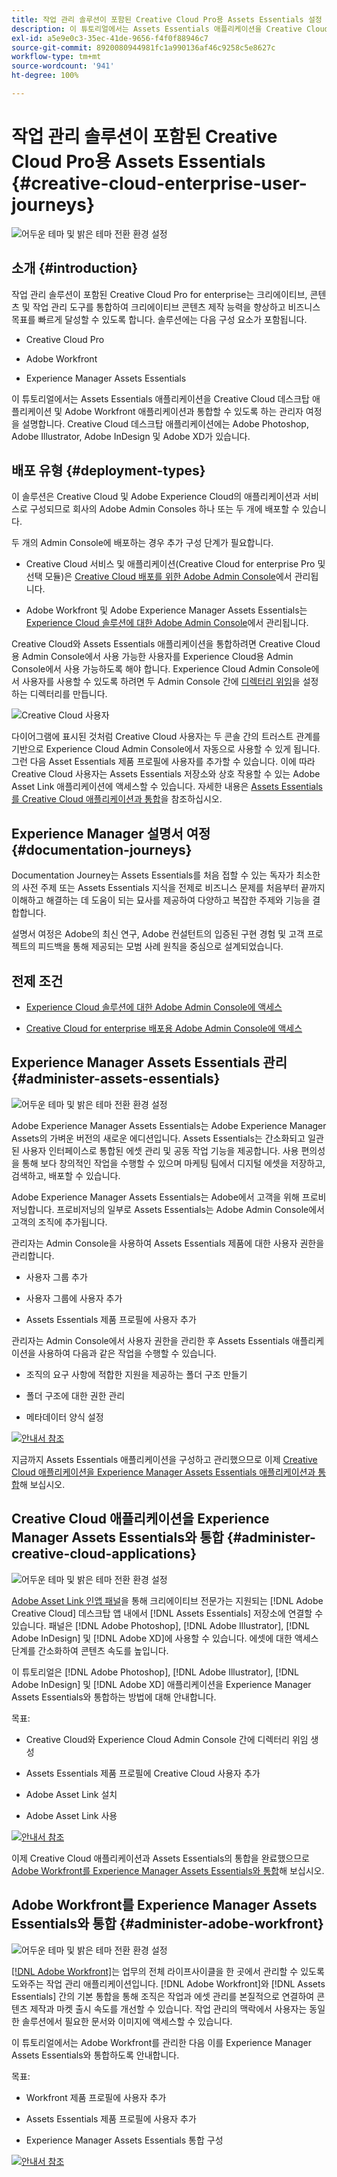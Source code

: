 ```yaml
---
title: 작업 관리 솔루션이 포함된 Creative Cloud Pro용 Assets Essentials 설정
description: 이 튜토리얼에서는 Assets Essentials 애플리케이션을 Creative Cloud 데스크탑 애플리케이션 및 Adobe Workfront 애플리케이션과 통합할 수 있도록 하는 관리자 여정을 설명합니다. Creative Cloud 데스크탑 애플리케이션에는 Adobe Photoshop, Adobe Illustrator, Adobe InDesign 및 Adobe XD가 있습니다.
exl-id: a5e9e0c3-35ec-41de-9656-f4f0f88946c7
source-git-commit: 8920080944981fc1a990136af46c9258c5e8627c
workflow-type: tm+mt
source-wordcount: '941'
ht-degree: 100%

---
```


# 작업 관리 솔루션이 포함된 Creative Cloud Pro용 Assets Essentials {#creative-cloud-enterprise-user-journeys}

![어두운 테마 및 밝은 테마 전환 환경 설정](assets/cce-next-banner-landing-page.png)

## 소개 {#introduction}

작업 관리 솔루션이 포함된 Creative Cloud Pro for enterprise는 크리에이티브, 콘텐츠 및 작업 관리 도구를 통합하여 크리에이티브 콘텐츠 제작 능력을 향상하고 비즈니스 목표를 빠르게 달성할 수 있도록 합니다. 솔루션에는 다음 구성 요소가 포함됩니다.

* Creative Cloud Pro

* Adobe Workfront

* Experience Manager Assets Essentials

이 튜토리얼에서는 Assets Essentials 애플리케이션을 Creative Cloud 데스크탑 애플리케이션 및 Adobe Workfront 애플리케이션과 통합할 수 있도록 하는 관리자 여정을 설명합니다. Creative Cloud 데스크탑 애플리케이션에는 Adobe Photoshop, Adobe Illustrator, Adobe InDesign 및 Adobe XD가 있습니다.

## 배포 유형 {#deployment-types}

이 솔루션은 Creative Cloud 및 Adobe Experience Cloud의 애플리케이션과 서비스로 구성되므로 회사의 Adobe Admin Consoles 하나 또는 두 개에 배포할 수 있습니다.

두 개의 Admin Console에 배포하는 경우 추가 구성 단계가 필요합니다.

* Creative Cloud 서비스 및 애플리케이션(Creative Cloud for enterprise Pro 및 선택 모듈)은 [Creative Cloud 배포를 위한 Adobe Admin Console](https://helpix.adobe.com/content/help/en/enterprise/admin-guide.html)에서 관리됩니다.

* Adobe Workfront 및 Adobe Experience Manager Assets Essentials는 [Experience Cloud 솔루션에 대한 Adobe Admin Console](https://experienceleague.adobe.com/docs/core-services/interface/administration/admin-getting-started.html)에서 관리됩니다.

Creative Cloud와 Assets Essentials 애플리케이션을 통합하려면 Creative Cloud용 Admin Console에서 사용 가능한 사용자를 Experience Cloud용 Admin Console에서 사용 가능하도록 해야 합니다. Experience Cloud Admin Console에서 사용자를 사용할 수 있도록 하려면 두 Admin Console 간에 [디렉터리 위임](https://helpx.adobe.com/kr/enterprise/using/set-up-identity.html#directory-trusting)을 설정하는 디렉터리를 만듭니다.

![Creative Cloud 사용자](assets/creative-cloud-users.svg)

다이어그램에 표시된 것처럼 Creative Cloud 사용자는 두 콘솔 간의 트러스트 관계를 기반으로 Experience Cloud Admin Console에서 자동으로 사용할 수 있게 됩니다. 그런 다음 Asset Essentials 제품 프로필에 사용자를 추가할 수 있습니다. 이에 따라 Creative Cloud 사용자는 Assets Essentials 저장소와 상호 작용할 수 있는 Adobe Asset Link 애플리케이션에 액세스할 수 있습니다. 자세한 내용은 [Assets Essentials를 Creative Cloud 애플리케이션과 통합](integrate-with-creative-cloud.md)을 참조하십시오.

## Experience Manager 설명서 여정 {#documentation-journeys}

Documentation Journey는 Assets Essentials를 처음 접할 수 있는 독자가 최소한의 사전 주제 또는 Assets Essentials 지식을 전제로 비즈니스 문제를 처음부터 끝까지 이해하고 해결하는 데 도움이 되는 묘사를 제공하여 다양하고 복잡한 주제와 기능을 결합합니다.

설명서 여정은 Adobe의 최신 연구, Adobe 컨설턴트의 입증된 구현 경험 및 고객 프로젝트의 피드백을 통해 제공되는 모범 사례 원칙을 중심으로 설계되었습니다.

## 전제 조건

* [Experience Cloud 솔루션에 대한 Adobe Admin Console에 액세스](https://experienceleague.adobe.com/docs/core-services/interface/administration/admin-getting-started.html)

* [Creative Cloud for enterprise 배포용 Adobe Admin Console에 액세스](https://helpx.adobe.com/enterprise/admin-guide.html)

## Experience Manager Assets Essentials 관리 {#administer-assets-essentials}

![어두운 테마 및 밝은 테마 전환 환경 설정](assets/cce-assets.png)

Adobe Experience Manager Assets Essentials는 Adobe Experience Manager Assets의 가벼운 버전의 새로운 에디션입니다. Assets Essentials는 간소화되고 일관된 사용자 인터페이스로 통합된 에셋 관리 및 공동 작업 기능을 제공합니다. 사용 편의성을 통해 보다 창의적인 작업을 수행할 수 있으며 마케팅 팀에서 디지털 에셋을 저장하고, 검색하고, 배포할 수 있습니다.

Adobe Experience Manager Assets Essentials는 Adobe에서 고객을 위해 프로비저닝합니다. 프로비저닝의 일부로 Assets Essentials는 Adobe Admin Console에서 고객의 조직에 추가됩니다.

관리자는 Admin Console을 사용하여 Assets Essentials 제품에 대한 사용자 권한을 관리합니다.

* 사용자 그룹 추가

* 사용자 그룹에 사용자 추가

* Assets Essentials 제품 프로필에 사용자 추가

관리자는 Admin Console에서 사용자 권한을 관리한 후 Assets Essentials 애플리케이션을 사용하여 다음과 같은 작업을 수행할 수 있습니다.

* 조직의 요구 사항에 적합한 지원을 제공하는 폴더 구조 만들기

* 폴더 구조에 대한 권한 관리

* 메타데이터 양식 설정

[![안내서 참조](https://helpx.adobe.com/content/dam/help/en/marketing-cloud/how-to/digital-foundation/_jcr_content/main-pars/image_1250343773/see-the-guide-sm.png)](deploy-administer.md)

지금까지 Assets Essentials 애플리케이션을 구성하고 관리했으므로 이제 [Creative Cloud 애플리케이션을 Experience Manager Assets Essentials 애플리케이션과 통합](integrate-with-creative-cloud.md)해 보십시오.

## Creative Cloud 애플리케이션을 Experience Manager Assets Essentials와 통합 {#administer-creative-cloud-applications}

![어두운 테마 및 밝은 테마 전환 환경 설정](assets/cce-creative-cloud.png)

[Adobe Asset Link 인앱 패널](https://www.adobe.com/kr/creativecloud/business/enterprise/adobe-asset-link.html)을 통해 크리에이티브 전문가는 지원되는 [!DNL Adobe Creative Cloud] 데스크탑 앱 내에서 [!DNL Assets Essentials] 저장소에 연결할 수 있습니다. 패널은 [!DNL Adobe Photoshop], [!DNL Adobe Illustrator], [!DNL Adobe InDesign] 및 [!DNL Adobe XD]에 사용할 수 있습니다. 에셋에 대한 액세스 단계를 간소화하여 콘텐츠 속도를 높입니다.

이 튜토리얼은 [!DNL Adobe Photoshop], [!DNL Adobe Illustrator], [!DNL Adobe InDesign] 및 [!DNL Adobe XD] 애플리케이션을 Experience Manager Assets Essentials와 통합하는 방법에 대해 안내합니다.

목표:

* Creative Cloud와 Experience Cloud Admin Console 간에 디렉터리 위임 생성

* Assets Essentials 제품 프로필에 Creative Cloud 사용자 추가

* Adobe Asset Link 설치

* Adobe Asset Link 사용

[![안내서 참조](https://helpx.adobe.com/content/dam/help/en/marketing-cloud/how-to/digital-foundation/_jcr_content/main-pars/image_1250343773/see-the-guide-sm.png)](integrate-with-creative-cloud.md)

이제 Creative Cloud 애플리케이션과 Assets Essentials의 통합을 완료했으므로 [Adobe Workfront를 Experience Manager Assets Essentials와 통합](integrate-with-workfront.md)해 보십시오.

## Adobe Workfront를 Experience Manager Assets Essentials와 통합 {#administer-adobe-workfront}

![어두운 테마 및 밝은 테마 전환 환경 설정](assets/cce-workfront.png)

[[!DNL Adobe Workfront]](https://www.workfront.com/)는 업무의 전체 라이프사이클을 한 곳에서 관리할 수 있도록 도와주는 작업 관리 애플리케이션입니다. [!DNL Adobe Workfront]와 [!DNL Assets Essentials] 간의 기본 통합을 통해 조직은 작업과 에셋 관리를 본질적으로 연결하여 콘텐츠 제작과 마켓 출시 속도를 개선할 수 있습니다. 작업 관리의 맥락에서 사용자는 동일한 솔루션에서 필요한 문서와 이미지에 액세스할 수 있습니다.

이 튜토리얼에서는 Adobe Workfront를 관리한 다음 이를 Experience Manager Assets Essentials와 통합하도록 안내합니다.

목표:

* Workfront 제품 프로필에 사용자 추가

* Assets Essentials 제품 프로필에 사용자 추가

* Experience Manager Assets Essentials 통합 구성

[![안내서 참조](https://helpx.adobe.com/content/dam/help/en/marketing-cloud/how-to/digital-foundation/_jcr_content/main-pars/image_1250343773/see-the-guide-sm.png)](integrate-with-workfront.md)

